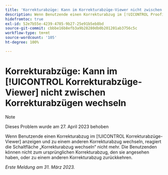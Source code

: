 ```yaml
---
title: 'Korrekturabzüge: Kann im Korrekturabzüge-Viewer nicht zwischen Korrekturabzügen wechseln'
description: Wenn Benutzende einen Korrekturabzug im [!UICONTROL Proofing Viewer] ansehen und zu einer anderen Version wechseln, wird das Dropdown-Menü für die Version deaktiviert, und die Benutzenden können nicht zur Originalversion, die sie angesehen haben, oder zu einer anderen Version des Korrekturabzugs zurückkehren.
hidefromtoc: true
exl-id: 52e7b55e-4239-4785-9b27-25e91b5eb8bd
source-git-commit: cbbbe16b8efb3a9b28280db0b201201ab3756c5c
workflow-type: tm+mt
source-wordcount: '105'
ht-degree: 100%

---
```


# Korrekturabzüge: Kann im [!UICONTROL Korrekturabzüge-Viewer] nicht zwischen Korrekturabzügen wechseln

>[!NOTE]
>
>Dieses Problem wurde am 27. April 2023 behoben

Wenn Benutzende einen Korrekturabzug im [!UICONTROL Korrekturabzüge-Viewer] anzeigen und zu einem anderen Korrekturabzug wechseln, reagiert die Schaltfläche „Korrekturabzug wechseln“ nicht mehr. Die Benutzenden können nicht zum ursprünglichen Korrekturabzug, den sie angesehen haben, oder zu einem anderen Korrekturabzug zurückkehren.

_Erste Meldung am 31. März 2023._
